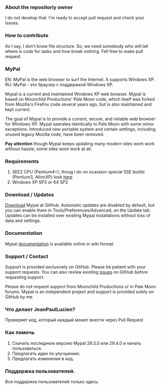 ### About the repositoriy owner
I do not develop that. I'm ready to accept pull request and check your issues.
 
### How to contribute
As I say, I don't know file structure. So, we need somebody who will tell where is code for tasks and how break nothing.
Fell free to make pull request.

### MyPal
EN: MyPal is the web browser to surf the Internet. It supports Windows XP.
RU: MyPal - это браузер с поддержкой Windows XP.

Mypal is a current and maintained Windows XP web browser. Mypal is based on Moonchild Productions' Pale Moon code, which itself was forked from Mozilla's FireFox code several years ago, but is also maintained and kept current.

The goal of Mypal is to provide a current, secure, and reliable web browser for Windows XP. Mypal operates identically to Pale Moon with some minor exceptions. Introduced new portable system and certain settings, including unused legacy Mozilla code, have been removed.

**Pay attention** though Mypal keeps updating many modern sites wont work without hassle, some sites wont work at all.

### Requirements

1) SEE2 CPU (Pentium4+), thoug i do on ocassion special SSE builds (Pentium3, AtlonXP) look [here](https://github.com/Feodor2/Mypal/issues/126)
2) Windows XP SP3 or 64 SP2

### Download / Updates

[Download](https://github.com/Feodor2/Mypal/releases) Mypal at GitHub. Automatic updates are disabled by default, but you can enable them in Tools/Preferences/Advanced, on the Update tab. Updates can be installed over existing Mypal installations without loss of data and settings.

### Documentation

Mypal [documentation](https://github.com/Feodor2/Mypal/wiki) is available online in wiki format.

### Support / Contact

Support is provided exclusively on GitHub. Please be patient with your support requests. You can also review existing [issues](https://github.com/Feodor2/Mypal/issues) on GitHub before requesting support.

Please do not request support from Moonchild Productions or in Pale Moon forums. Mypal is an independent project and support is provided solely on GitHub by me.

### Что делает JeanPaulLucien?
Проверяет код, который каждый может внести через Pull Request

### Как помочь
1. Скачать последнюю версию Mypal 29.3.0 или 29.4.0 и начать пользоваться.
2. Предлагать идеи по улучшению.
3. Предлагать изменения в код.

### Поддержка пользователей.
Вся поддержка пользователей только здесь.
